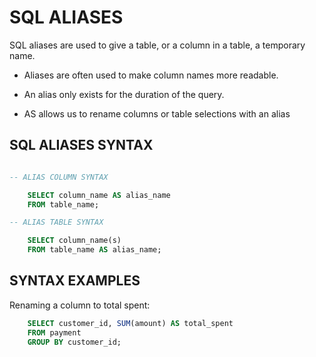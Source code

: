 # SQL ALIASES

SQL aliases are used to give a table, or a column in a table, a temporary name.

- Aliases are often used to make column names more readable.

- An alias only exists for the duration of the query.

- AS allows us to rename columns or table selections with an alias 



## SQL ALIASES SYNTAX 

```sql

-- ALIAS COLUMN SYNTAX 

    SELECT column_name AS alias_name
    FROM table_name;

-- ALIAS TABLE SYNTAX 

    SELECT column_name(s)
    FROM table_name AS alias_name;
```

## SYNTAX EXAMPLES 


Renaming a column to total spent:

```sql
    SELECT customer_id, SUM(amount) AS total_spent
    FROM payment
    GROUP BY customer_id;
```

